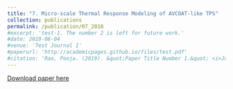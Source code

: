 ```yaml
---
title: "7. Micro-scale Thermal Response Modeling of AVCOAT-like TPS"
collection: publications
permalink: /publication/07_2018
#excerpt: 'test-1. The number 2 is left for future work.'
#date: 2019-06-04
#venue: 'Test Journal 1'
#paperurl: 'http://academicpages.github.io/files/test.pdf'
#citation: 'Rao, Pooja. (2019). &quot;Paper Title Number 1.&quot; <i>Journal 1</i>. 1(1).'
---
```

[Download paper here](https://arc.aiaa.org/doi/pdf/10.2514/6.2018-0495)
